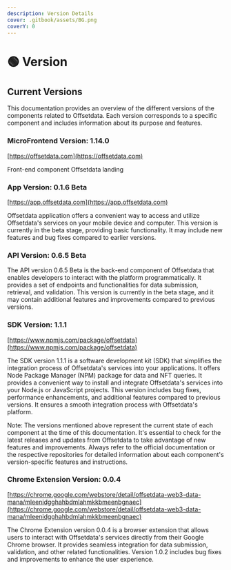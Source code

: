 ```yaml
---
description: Version Details
cover: .gitbook/assets/BG.png
coverY: 0
---
```


# 🟢 Version

## Current Versions

This documentation provides an overview of the different versions of the components related to Offsetdata. Each version corresponds to a specific component and includes information about its purpose and features.

### MicroFrontend Version: 1.14.0

[https://offsetdata.com](https://offsetdata.com)

Front-end component Offsetdata landing

### App Version: 0.1.6 Beta

[https://app.offsetdata.com](https://app.offsetdata.com)

Offsetdata application offers a convenient way to access and utilize Offsetdata's services on your mobile device and computer. This version is currently in the beta stage, providing basic functionality. It may include new features and bug fixes compared to earlier versions.

### API Version: 0.6.5 Beta

The API version 0.6.5 Beta is the back-end component of Offsetdata that enables developers to interact with the platform programmatically. It provides a set of endpoints and functionalities for data submission, retrieval, and validation. This version is currently in the beta stage, and it may contain additional features and improvements compared to previous versions.

### SDK Version: 1.1.1

[https://www.npmjs.com/package/offsetdata](https://www.npmjs.com/package/offsetdata)

The SDK version 1.1.1 is a software development kit (SDK) that simplifies the integration process of Offsetdata's services into your applications. It offers Node Package Manager (NPM) package for data and NFT queries. It provides a convenient way to install and integrate Offsetdata's services into your Node.js or JavaScript projects. This version includes bug fixes, performance enhancements, and additional features compared to previous versions. It ensures a smooth integration process with Offsetdata's platform.

Note: The versions mentioned above represent the current state of each component at the time of this documentation. It's essential to check for the latest releases and updates from Offsetdata to take advantage of new features and improvements. Always refer to the official documentation or the respective repositories for detailed information about each component's version-specific features and instructions.

### Chrome Extension Version: 0.0.4

[https://chrome.google.com/webstore/detail/offsetdata-web3-data-mana/mleenidgghahbdmlahmkkbmeenbgnaec](https://chrome.google.com/webstore/detail/offsetdata-web3-data-mana/mleenidgghahbdmlahmkkbmeenbgnaec)

The Chrome Extension version 0.0.4 is a browser extension that allows users to interact with Offsetdata's services directly from their Google Chrome browser. It provides seamless integration for data submission, validation, and other related functionalities. Version 1.0.2 includes bug fixes and improvements to enhance the user experience.
